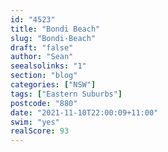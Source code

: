 ```yaml
---
id: "4523"
title: "Bondi Beach"
slug: "Bondi-Beach"
draft: "false"
author: "Sean"
seealsolinks: "1"
section: "blog"
categories: ["NSW"]
tags: ["Eastern Suburbs"]
postcode: "880"
date: "2021-11-10T22:00:09+11:00"
swim: "yes"
realScore: 93
---
```

